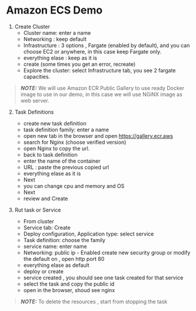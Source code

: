 # Amazon ECS Demo

1. Create Cluster
    - Cluster name: enter a name
    - Networking : keep default
    - Infrastructure : 3 options , Fargate (enabled by default), and you can choose EC2 or anywhere, in this case keep Fargate only.
    - everything elase : keep as it is
    - create (some times you get an error, recreate)
    - Explore the cluster: select Infrastructure tab, you see 2 fargate capacities.


> **_NOTE:_** We will use Amazon ECR Public Gallery to use ready Docker image to use in our demo, in this case we will use NGiNX image as web server.

2. Task Definitions
    - create new task definition
    - task definition family: enter a name
    - open new tab in the browser and open https://gallery.ecr.aws
    - search for Nginx (choose verified version)
    - open Nginx to copy the url.
    - back to task definition
    - enter the name of the container
    - URL : paste the previous copied url
    - everything elase as it is 
    - Next
    - you can change cpu and memory and OS
    - Next
    - review and Create


3. Rut task or Service
    - From cluster
    - Service tab: Create
    - Deploy configuration, Application type: select service
    - Task definition: choose the family
    - service name: enter name
    - Networking: public ip - Enabled
    create new security group or modify the default on , open http port 80
    - everything elase as default
    - deploy or create
    - service created , you should see one task created for that service
    - select the task and copy the public id 
    - open in the browser, shoud see nginx

> **_NOTE:_** To delete the resources , start from stopping the task



